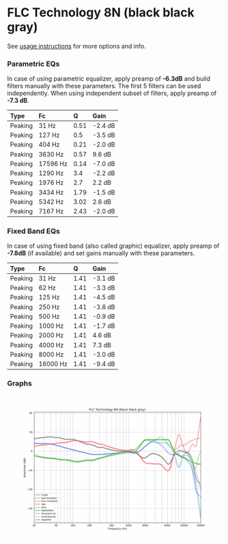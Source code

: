 # FLC Technology 8N (black black gray)
See [usage instructions](https://github.com/jaakkopasanen/AutoEq#usage) for more options and info.

### Parametric EQs
In case of using parametric equalizer, apply preamp of **-6.3dB** and build filters manually
with these parameters. The first 5 filters can be used independently.
When using independent subset of filters, apply preamp of **-7.3 dB**.

| Type    | Fc       |    Q | Gain    |
|:--------|:---------|:-----|:--------|
| Peaking | 31 Hz    | 0.51 | -2.4 dB |
| Peaking | 127 Hz   | 0.5  | -3.5 dB |
| Peaking | 404 Hz   | 0.21 | -2.0 dB |
| Peaking | 3630 Hz  | 0.57 | 9.6 dB  |
| Peaking | 17596 Hz | 0.14 | -7.0 dB |
| Peaking | 1290 Hz  | 3.4  | -2.2 dB |
| Peaking | 1976 Hz  | 2.7  | 2.2 dB  |
| Peaking | 3434 Hz  | 1.79 | -1.5 dB |
| Peaking | 5342 Hz  | 3.02 | 2.6 dB  |
| Peaking | 7167 Hz  | 2.43 | -2.0 dB |

### Fixed Band EQs
In case of using fixed band (also called graphic) equalizer, apply preamp of **-7.8dB**
(if available) and set gains manually with these parameters.

| Type    | Fc       |    Q | Gain    |
|:--------|:---------|:-----|:--------|
| Peaking | 31 Hz    | 1.41 | -3.1 dB |
| Peaking | 62 Hz    | 1.41 | -3.3 dB |
| Peaking | 125 Hz   | 1.41 | -4.5 dB |
| Peaking | 250 Hz   | 1.41 | -3.8 dB |
| Peaking | 500 Hz   | 1.41 | -0.9 dB |
| Peaking | 1000 Hz  | 1.41 | -1.7 dB |
| Peaking | 2000 Hz  | 1.41 | 4.6 dB  |
| Peaking | 4000 Hz  | 1.41 | 7.3 dB  |
| Peaking | 8000 Hz  | 1.41 | -3.0 dB |
| Peaking | 16000 Hz | 1.41 | -9.4 dB |

### Graphs
![](./FLC%20Technology%208N%20(black%20black%20gray).png)
